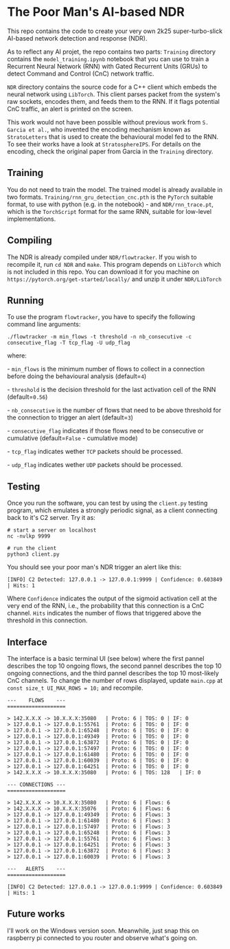 # The Poor Man's AI-based NDR 

This repo contains the code to create your very own 2k25 super-turbo-slick AI-based network detection and response (NDR). 

As to reflect any AI projet, the repo contains two parts: `Training` directory contains the `model_training.ipynb` notebook that you can use to train a Recurrent Neural Network (RNN) with Gated Recurrent Units (GRUs) to detect Command and Control (CnC) network traffic.

`NDR` directory contains the source code for a C++ client which embeds the neural network using `LibTorch`. This client parses packet from the system's raw sockets, encodes them, and feeds them to the RNN. If it flags potential CnC traffic, an alert is printed on the screen. 

This work would not have been possible without previous work from `S. Garcia et al.`, who invented the encoding mechanism known as `StratoLetters` that is used to create the behavioural model fed to the RNN. To see their works have a look at `StratosphereIPS`. For details on the encoding, check the original paper from Garcia in the `Training` directory.

## Training

You do not need to train the model. The trained model is already available in two formats. `Training/rnn_gru_detection_cnc.pth` is the `PyTorch` suitable format, to use with python (e.g. in the notebook) - and `NDR/rnn_trace.pt`, which is the `TorchScript` format for the same RNN, suitable for low-level implementations. 

## Compiling

The NDR is already compiled under `NDR/flowtracker`. If you wish to recompile it, run `cd NDR` and `make`. This program depends on `LibTorch` which is not included in this repo. You can download it for you machine on `https://pytorch.org/get-started/locally/` and unzip it under `NDR/LibTorch`

## Running

To use the program `flowtracker`, you have to specify the following command line arguments: 

```commandline
./flowtracker -m min_flows -t threshold -n nb_consecutive -c consecutive_flag -T tcp_flag -U udp_flag
```

where: 

\- `min_flows` is the minimum number of flows to collect in a connection before doing the behavioural analysis (default=`4`)

\- `threshold` is the decision threshold for the last activation cell of the RNN (default=`0.56`)

\- `nb_consecutive` is the number of flows that need to be above threshold for the connection to trigger an alert (default=`3`)

\- `consecutive_flag` indicates if those flows need to be consecutive or cumulative (default=`False` - cumulative mode)

\- `tcp_flag` indicates wether `TCP` packets should be processed.

\- `udp_flag` indicates wether `UDP` packets should be processed.  

## Testing

Once you run the software, you can test by using the `client.py` testing program, which emulates a strongly periodic signal, as a client connecting back to it's C2 server. Try it as: 

```commandline
# start a server on localhost
nc -nvlkp 9999

# run the client
python3 client.py
```

You should see your poor man's NDR trigger an alert like this: 

```commandline
[INFO] C2 Detected: 127.0.0.1 -> 127.0.0.1:9999	| Confidence: 0.603849	| Hits: 1
```

Where `Confidence` indicates the output of the sigmoid activation cell at the very end of the RNN, i.e., the probability that this connection is a CnC channel. `Hits` indicates the number of flows that triggered above the threshold in this connection.  

## Interface

The interface is a basic terminal UI (see below) where the first pannel describes the top 10 ongoing flows, the second pannel describes the top 10 ongoing connections, and the third pannel describes the top 10 most-likely CnC channels. To change the number of rows displayed, update `main.cpp` at `const size_t UI_MAX_ROWS = 10;` and recompile. 

```commandline
---    FLOWS    ---
===================

> 142.X.X.X -> 10.X.X.X:35080	| Proto: 6 | TOS: 0	| IF: 0
> 127.0.0.1 -> 127.0.0.1:55761	| Proto: 6 | TOS: 0	| IF: 0
> 127.0.0.1 -> 127.0.0.1:65248	| Proto: 6 | TOS: 0	| IF: 0
> 127.0.0.1 -> 127.0.0.1:49349	| Proto: 6 | TOS: 0	| IF: 0
> 127.0.0.1 -> 127.0.0.1:63872	| Proto: 6 | TOS: 0	| IF: 0
> 127.0.0.1 -> 127.0.0.1:57497	| Proto: 6 | TOS: 0	| IF: 0
> 127.0.0.1 -> 127.0.0.1:61480	| Proto: 6 | TOS: 0	| IF: 0
> 127.0.0.1 -> 127.0.0.1:60039	| Proto: 6 | TOS: 0	| IF: 0
> 127.0.0.1 -> 127.0.0.1:64251	| Proto: 6 | TOS: 0	| IF: 0
> 142.X.X.X -> 10.X.X.X:35080	| Proto: 6 | TOS: 128	| IF: 0

--- CONNECTIONS ---
===================

> 142.X.X.X -> 10.X.X.X:35080	| Proto: 6 | Flows: 6
> 142.X.X.X -> 10.X.X.X:35076	| Proto: 6 | Flows: 6
> 127.0.0.1 -> 127.0.0.1:49349	| Proto: 6 | Flows: 3
> 127.0.0.1 -> 127.0.0.1:61480	| Proto: 6 | Flows: 3
> 127.0.0.1 -> 127.0.0.1:57497	| Proto: 6 | Flows: 3
> 127.0.0.1 -> 127.0.0.1:65248	| Proto: 6 | Flows: 3
> 127.0.0.1 -> 127.0.0.1:55761	| Proto: 6 | Flows: 3
> 127.0.0.1 -> 127.0.0.1:64251	| Proto: 6 | Flows: 3
> 127.0.0.1 -> 127.0.0.1:63872	| Proto: 6 | Flows: 3
> 127.0.0.1 -> 127.0.0.1:60039	| Proto: 6 | Flows: 3

---   ALERTS    ---
===================

[INFO] C2 Detected: 127.0.0.1 -> 127.0.0.1:9999	| Confidence: 0.603849	| Hits: 1
```

## Future works

I'll work on the Windows version soon. Meanwhile, just snap this on raspberry pi connected to you router and observe what's going on. 